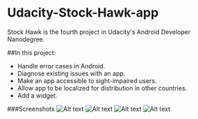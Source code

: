 # Udacity-Stock-Hawk-app
Stock Hawk is the fourth project in Udacity's Android Developer Nanodegree.

##In this project:
* Handle error cases in Android.
* Diagnose existing issues with an app.
* Make an app accessible to sight-impaired users.
* Allow app to be localized for distribution in other countries.
* Add a widget.

###Screenshots
![Alt text](https://cloud.githubusercontent.com/assets/11967184/21485714/f9b30994-cb5b-11e6-9750-9b43e86f7d88.png)
![Alt text](https://cloud.githubusercontent.com/assets/11967184/21485716/fc971fa6-cb5b-11e6-8262-4b2ba98f604c.png)
![Alt text](https://cloud.githubusercontent.com/assets/11967184/21485717/04a0e650-cb5c-11e6-9cbb-80429cf5b2d6.png)
![Alt text](https://cloud.githubusercontent.com/assets/11967184/21485722/0b96dd0c-cb5c-11e6-953e-fc7a01fa4454.png)
